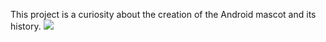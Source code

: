 This project is a curiosity about the creation of the Android mascot and its history. <img src="/projeto-android/imagens/android.png">
